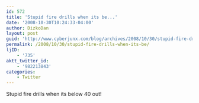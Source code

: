 ```yaml
---
id: 572
title: 'Stupid fire drills when its be...'
date: '2008-10-30T10:24:33-04:00'
author: DizkoDan
layout: post
guid: 'http://www.cyberjunx.com/blog/archives/2008/10/30/stupid-fire-drills-when-its-be/'
permalink: /2008/10/30/stupid-fire-drills-when-its-be/
ljID:
    - '735'
aktt_twitter_id:
    - '982213843'
categories:
    - Twitter
---
```


Stupid fire drills when its below 40 out!